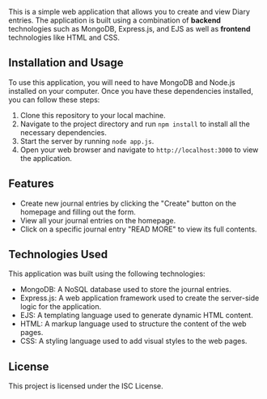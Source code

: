 
This is a simple web application that allows you to create and view Diary entries. The application is built using a combination of **backend** technologies such as MongoDB, Express.js, and EJS as well as **frontend** technologies like HTML and CSS.

## Installation and Usage

To use this application, you will need to have MongoDB and Node.js installed on your computer. Once you have these dependencies installed, you can follow these steps:

1. Clone this repository to your local machine.
2. Navigate to the project directory and run `npm install` to install all the necessary dependencies.
3. Start the server by running `node app.js`.
4. Open your web browser and navigate to `http://localhost:3000` to view the application.

## Features

- Create new journal entries by clicking the "Create" button on the homepage and filling out the form.
- View all your journal entries on the homepage.
- Click on a specific journal entry  "READ MORE" to view its full contents.

## Technologies Used

This application was built using the following technologies:

- MongoDB: A NoSQL database used to store the journal entries.
- Express.js: A web application framework used to create the server-side logic for the application.
- EJS: A templating language used to generate dynamic HTML content.
- HTML: A markup language used to structure the content of the web pages.
- CSS: A styling language used to add visual styles to the web pages.

## License

This project is licensed under the ISC License.
